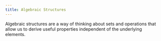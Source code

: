 ```yaml
---
title: Algebraic Structures
---
```


Algebraic structures are a way of thinking about sets and operations that allow
us to derive useful properties independent of the underlying elements.
